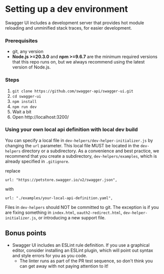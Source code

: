 # Setting up a dev environment

Swagger UI includes a development server that provides hot module reloading and unminified stack traces, for easier development.

### Prerequisites

- git, any version
- **Node.js >=20.3.0** and **npm >=9.6.7** are the minimum required versions that this repo runs on, but we always recommend using the latest version of Node.js.

### Steps

1. `git clone https://github.com/swagger-api/swagger-ui.git`
2. `cd swagger-ui`
3. `npm install`
4. `npm run dev`
5. Wait a bit
6. Open http://localhost:3200/

### Using your own local api definition with local dev build

You can specify a local file in `dev-helpers/dev-helper-initializer.js` by changing the `url` parameter. This local file MUST be located in the `dev-helpers` directory or a subdirectory. As a convenience and best practice, we recommend that you create a subdirectory, `dev-helpers/examples`, which is already specified in `.gitignore`.

replace
```
url: "https://petstore.swagger.io/v2/swagger.json",
```

with
```
url: "./examples/your-local-api-definition.yaml",
```

Files in `dev-helpers` should NOT be committed to git. The exception is if you are fixing something in `index.html`, `oauth2-redirect.html`, `dev-helper-initializer.js`, or introducing a new support file.

## Bonus points

- Swagger UI includes an ESLint rule definition. If you use a graphical editor, consider installing an ESLint plugin, which will point out syntax and style errors for you as you code.
  - The linter runs as part of the PR test sequence, so don't think you can get away with not paying attention to it!
